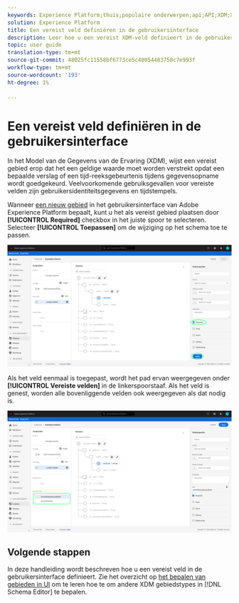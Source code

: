 ```yaml
---
keywords: Experience Platform;thuis;populaire onderwerpen;api;API;XDM;XDM systeem;ervaringsgegevensmodel;gegevensmodel;ui;werkruimte;vereist;gebied;
solution: Experience Platform
title: Een vereist veld definiëren in de gebruikersinterface
description: Leer hoe u een vereist XDM-veld definieert in de gebruikersinterface van het Experience Platform.
topic: user guide
translation-type: tm+mt
source-git-commit: 48025fc11558bf6773ce5c48054483758c7e993f
workflow-type: tm+mt
source-wordcount: '193'
ht-degree: 1%

---
```



# Een vereist veld definiëren in de gebruikersinterface

In het Model van de Gegevens van de Ervaring (XDM), wijst een vereist gebied erop dat het een geldige waarde moet worden verstrekt opdat een bepaalde verslag of een tijd-reeksgebeurtenis tijdens gegevensopname wordt goedgekeurd. Veelvoorkomende gebruiksgevallen voor vereiste velden zijn gebruikersidentiteitsgegevens en tijdstempels.

Wanneer [een nieuw gebied](./overview.md#define) in het gebruikersinterface van Adobe Experience Platform bepaalt, kunt u het als vereist gebied plaatsen door **[!UICONTROL Required]** checkbox in het juiste spoor te selecteren. Selecteer **[!UICONTROL Toepassen]** om de wijziging op het schema toe te passen.

![](../../images/ui/fields/special/required.png)

Als het veld eenmaal is toegepast, wordt het pad ervan weergegeven onder **[!UICONTROL Vereiste velden]** in de linkerspoorstaaf. Als het veld is genest, worden alle bovenliggende velden ook weergegeven als dat nodig is.

![](../../images/ui/fields/special/required-applied.png)

## Volgende stappen

In deze handleiding wordt beschreven hoe u een vereist veld in de gebruikersinterface definieert. Zie het overzicht op [het bepalen van gebieden in UI](./overview.md#special) om te leren hoe te om andere XDM gebiedstypes in [!DNL Schema Editor] te bepalen.